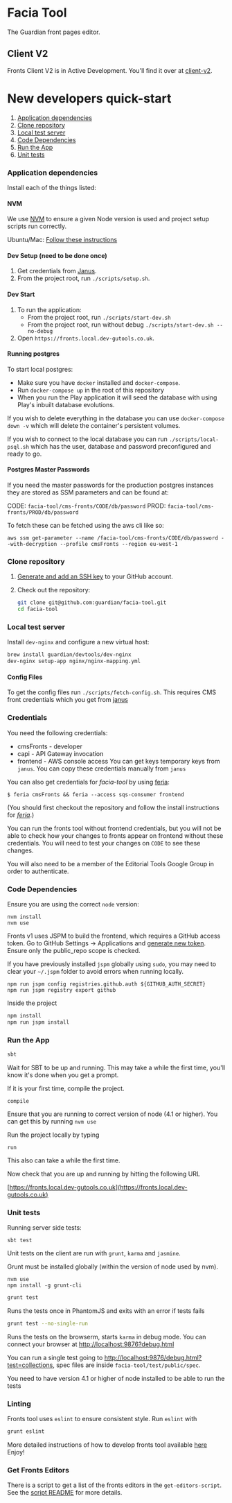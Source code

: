 # Facia Tool

The Guardian front pages editor.

## Client V2

Fronts Client V2 is in Active Development. You'll find it over at [client-v2](/client-v2).

# New developers quick-start

1. [Application dependencies](#application-dependencies)
1. [Clone repository](#clone-repository)
1. [Local test server](#local-test-server)
1. [Code Dependencies](#code-dependencies)
1. [Run the App](#run-the-app)
1. [Unit tests](#unit-tests)

### Application dependencies

Install each of the things listed:

#### NVM

We use [NVM](https://github.com/creationix/nvm) to ensure a given Node version is used and project setup scripts run correctly.

Ubuntu/Mac: [Follow these instructions](https://github.com/nvm-sh/nvm#installation-and-update)

#### Dev Setup (need to be done once)

1. Get credentials from [Janus](https://janus.gutools.co.uk/multi-credentials?&permissionIds=cmsFronts-dev,capi-api-gateway,frontend-dev).
2. From the project root, run `./scripts/setup.sh`.

#### Dev Start

1. To run the application: 
   - From the project root, run `./scripts/start-dev.sh`
   - From the project root, run without debug `./scripts/start-dev.sh --no-debug`
2. Open `https://fronts.local.dev-gutools.co.uk`.

#### Running postgres

To start local postgres:
- Make sure you have `docker` installed and `docker-compose`.
- Run `docker-compose up` in the root of this repository
- When you run the Play application it will seed the database with using Play's inbuilt database evolutions.

If you wish to delete everything in the database you can use `docker-compose down -v` which will delete the container's persistent volumes.

If you wish to connect to the local database you can run `./scripts/local-psql.sh` which has the user, database and password preconfigured and ready to go.

#### Postgres Master Passwords

If you need the master passwords for the production postgres instances they are stored as SSM parameters and can be found at:

CODE: `facia-tool/cms-fronts/CODE/db/password`
PROD: `facia-tool/cms-fronts/PROD/db/password`

To fetch these can be fetched using the aws cli like so:

`aws ssm get-parameter --name /facia-tool/cms-fronts/CODE/db/password --with-decryption --profile cmsFronts --region eu-west-1`

### Clone repository

1. [Generate and add an SSH key](https://help.github.com/articles/generating-ssh-keys) to your GitHub account.
1. Check out the repository:

    ```bash
    git clone git@github.com:guardian/facia-tool.git
    cd facia-tool
    ```

### Local test server
Install `dev-nginx` and configure a new virtual host:

```bash
brew install guardian/devtools/dev-nginx
dev-nginx setup-app nginx/nginx-mapping.yml
```

#### Config Files

To get the config files run `./scripts/fetch-config.sh`. This requires CMS front credentials which you get from [janus](https://janus.gutools.co.uk)

### Credentials

You need the following credentials:

-   cmsFronts - developer
-   capi - API Gateway invocation
-   frontend - AWS console access
    You can get keys temporary keys from `janus`. You can copy these credentials manually from `janus`

You can also get credentials for _facia-tool_ by using [feria](https://github.com/guardian/feria):

```
$ feria cmsFronts && feria --access sqs-consumer frontend
```

(You should first checkout the repository and follow the install instructions for [_feria_](https://github.com/guardian/feria).)

You can run the fronts tool without frontend credentials, but you will not be able to check how your changes to fronts appear on frontend without
these credentials. You will need to test your changes on `CODE` to see these changes.

You will also need to be a member of the Editorial Tools Google Group in order to authenticate.

### Code Dependencies

Ensure you are using the correct `node` version:

```
nvm install
nvm use
```

Fronts v1 uses JSPM to build the frontend, which requires a GitHub access token. Go to GitHub Settings -> Applications and [generate new token](https://github.com/settings/tokens/new). Ensure only the public_repo scope is checked.

If you have previously installed `jspm` globally using `sudo`, you may need to clear your `~/.jspm` folder to avoid errors when running locally.

```
npm run jspm config registries.github.auth ${GITHUB_AUTH_SECRET}
npm run jspm registry export github
```

Inside the project

```bash
npm install
npm run jspm install
```

### Run the App

```bash
sbt
```

Wait for SBT to be up and running. This may take a while the first time, you'll know it's done when you get a prompt.

If it is your first time, compile the project.

```
compile
```

Ensure that you are running to correct version of node (4.1 or higher).
You can get this by running `nvm use`

Run the project locally by typing

```
run
```

This also can take a while the first time.

Now check that you are up and running by hitting the following URL

[https://fronts.local.dev-gutools.co.uk](https://fronts.local.dev-gutools.co.uk)

### Unit tests

Running server side tests:

```
sbt test
```

Unit tests on the client are run with `grunt`, `karma` and `jasmine`.

Grunt must be installed globally (within the version of node used by nvm).

```
nvm use
npm install -g grunt-cli
```

```bash
grunt test
```

Runs the tests once in PhantomJS and exits with an error if tests fails

```bash
grunt test --no-single-run
```

Runs the tests on the browserm, starts `karma` in debug mode. You can connect your browser at [http://localhost:9876?debug.html](http://localhost:9876?debug.html)

You can run a single test going to [http://localhost:9876/debug.html?test=collections](http://localhost:9876/debug.html?test=collections), spec files are inside `facia-tool/test/public/spec`.

You need to have version 4.1 or higher of node installed to be able to run the tests

### Linting

Fronts tool uses `eslint` to ensure consistent style. Run `eslint` with

```bash
grunt eslint
```

More detailed instructions of how to develop fronts tool available [here](./GUIDE_TO_FRONTS.md)
Enjoy!

### Get Fronts Editors

There is a script to get a list of the fronts editors in the `get-editors-script`. See the [script README](./get-editors-script/README.md) for more details.
